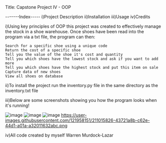 Title: Capstone Project IV - OOP


-------Index-----
i)Project Description
ii)Installation
iii)Usage
iv)Credits


i)Using key principles of OOP this project was created to effectively manage the stock in a shoe warehouse. Once shoes have been read into the program via a txt file, the program can then:

    Search for a specific shoe using a unique code
    Return the cost of a specific shoe
    Tell you the value of the shoe it's cost and quantity
    Tell you which shoes have the lowest stock and ask if you want to add more
    Tell you which shoes have the highest stock and put this item on sale
    Capture data of new shoes
    View all shoes on database
ii)To install the project run the inventory.py file in the same directory as the inventory.txt file

iii)Below are some screenshots showing you how the program looks when it's running!

![image](https://user-images.githubusercontent.com/121958151/211322754-f84fb75b-63e1-486a-8ec9-3220a129830f.png)
![image](https://user-images.githubusercontent.com/121958151/211322782-7fbd133a-7a8a-40a7-bf8e-85ca91daf8be.png)
![image](https://user-images.githubusercontent.com/121958151/211322806-1e0c147b-c751-4704-ac17-22d96c5ea5c4.png)
https://user-images.githubusercontent.com/121958151/211015826-43721a8b-c62e-44d1-a01a-a32011632abc.png



iv)All code created by myself Warren Murdock-Lazar
